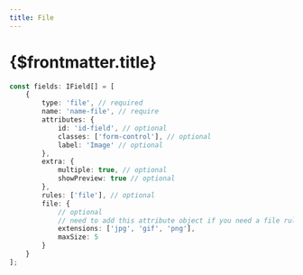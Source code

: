 ```yaml
---
title: File
---
```


# {$frontmatter.title}

```typescript {7} copy title="Example"
const fields: IField[] = [
	{
		type: 'file', // required
		name: 'name-file', // require
		attributes: {
			id: 'id-field', // optional
			classes: ['form-control'], // optional
			label: 'Image' // optional
		},
		extra: {
			multiple: true, // optional
			showPreview: true // optional
		},
		rules: ['file'], // optional
		file: {
			// optional
			// need to add this attribute object if you need a file rule
			extensions: ['jpg', 'gif', 'png'],
			maxSize: 5
		}
	}
];
```

<script>
 import Field from '$lib/components/fields/File.svelte'
</script>

<Field />
